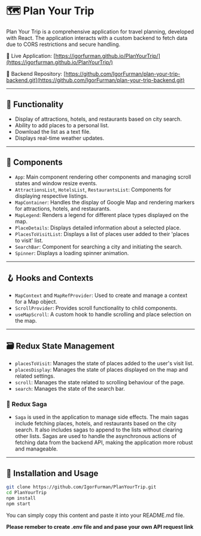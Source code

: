 # 🗺️ Plan Your Trip 

Plan Your Trip is a comprehensive application for travel planning, developed with React. The application interacts with a custom backend to fetch data due to CORS restrictions and secure handling. 

🔗 Live Application: [https://igorfurman.github.io/PlanYourTrip/](https://igorfurman.github.io/PlanYourTrip/)

🔗 Backend Repository: [https://github.com/IgorFurman/plan-your-trip-backend.git](https://github.com/IgorFurman/plan-your-trip-backend.git)

---

## 🎯 Functionality

- Display of attractions, hotels, and restaurants based on city search.
- Ability to add places to a personal list.
- Download the list as a text file.
- Displays real-time weather updates.

---

## 🧩 Components

- `App`: Main component rendering other components and managing scroll states and window resize events.
- `AttractionsList`, `HotelsList`, `RestaurantsList`: Components for displaying respective listings.
- `MapContainer`: Handles the display of Google Map and rendering markers for attractions, hotels, and restaurants.
- `MapLegend`: Renders a legend for different place types displayed on the map.
- `PlaceDetails`: Displays detailed information about a selected place.
- `PlacesToVisitList`: Displays a list of places user added to their 'places to visit' list.
- `SearchBar`: Component for searching a city and initiating the search.
- `Spinner`: Displays a loading spinner animation.

---

## 🪝 Hooks and Contexts

- `MapContext` and `MapRefProvider`: Used to create and manage a context for a Map object.
- `ScrollProvider`: Provides scroll functionality to child components.
- `useMapScroll`: A custom hook to handle scrolling and place selection on the map.

---

## 🗃️ Redux State Management

- `placesToVisit`: Manages the state of places added to the user's visit list.
- `placesDisplay`: Manages the state of places displayed on the map and related settings.
- `scroll`: Manages the state related to scrolling behaviour of the page.
- `search`: Manages the state of the search bar.

### 🔄 Redux Saga

- `Saga` is used in the application to manage side effects. The main sagas include fetching places, hotels, and restaurants based on the city search. It also includes sagas to append to the lists without clearing other lists. Sagas are used to handle the asynchronous actions of fetching data from the backend API, making the application more robust and manageable.


---

## 🚀 Installation and Usage


```bash
git clone https://github.com/IgorFurman/PlanYourTrip.git
cd PlanYourTrip
npm install
npm start
```

You can simply copy this content and paste it into your README.md file. 

**Please remeber to create .env file and and pase your own API request link**
